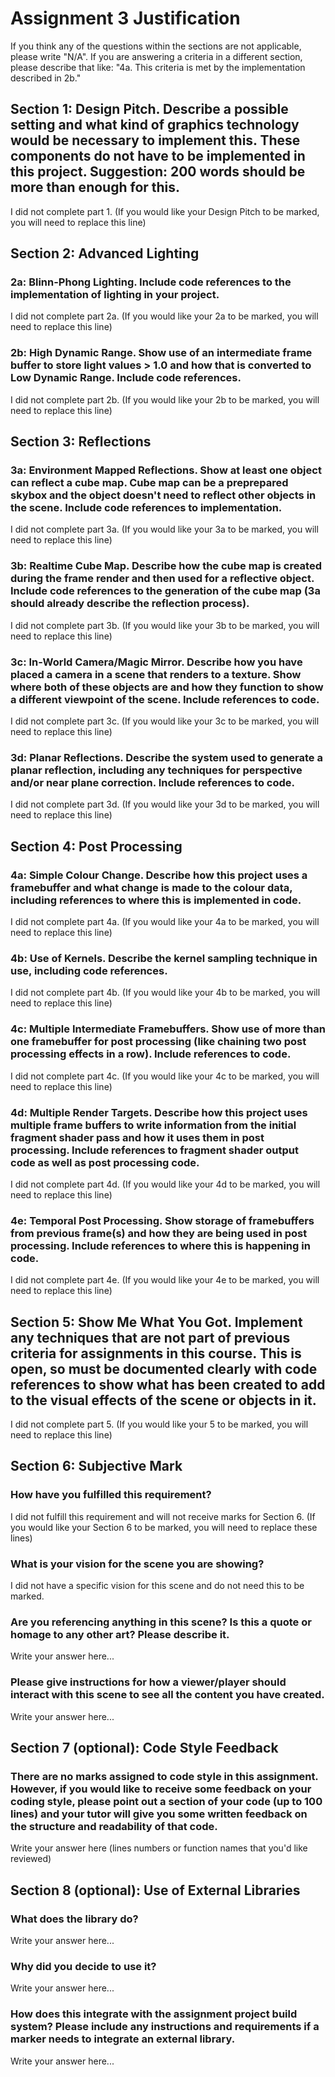 # Assignment 3 Justification

If you think any of the questions within the sections are not applicable, please write "N/A".
If you are answering a criteria in a different section, please describe that like: "4a. This criteria is met by the implementation described in 2b."

## Section 1: Design Pitch. Describe a possible setting and what kind of graphics technology would be necessary to implement this. These components do not have to be implemented in this project. Suggestion: 200 words should be more than enough for this.

I did not complete part 1. (If you would like your Design Pitch to be marked, you will need to replace this line)

## Section 2: Advanced Lighting

### 2a: Blinn-Phong Lighting. Include code references to the implementation of lighting in your project.

I did not complete part 2a. (If you would like your 2a to be marked, you will need to replace this line)

### 2b: High Dynamic Range. Show use of an intermediate frame buffer to store light values > 1.0 and how that is converted to Low Dynamic Range. Include code references.

I did not complete part 2b. (If you would like your 2b to be marked, you will need to replace this line)

## Section 3: Reflections

### 3a: Environment Mapped Reflections. Show at least one object can reflect a cube map. Cube map can be a preprepared skybox and the object doesn't need to reflect other objects in the scene. Include code references to implementation.

I did not complete part 3a. (If you would like your 3a to be marked, you will need to replace this line)

### 3b: Realtime Cube Map. Describe how the cube map is created during the frame render and then used for a reflective object. Include code references to the generation of the cube map (3a should already describe the reflection process).

I did not complete part 3b. (If you would like your 3b to be marked, you will need to replace this line)

### 3c: In-World Camera/Magic Mirror. Describe how you have placed a camera in a scene that renders to a texture. Show where both of these objects are and how they function to show a different viewpoint of the scene. Include references to code.

I did not complete part 3c. (If you would like your 3c to be marked, you will need to replace this line)

### 3d: Planar Reflections. Describe the system used to generate a planar reflection, including any techniques for perspective and/or near plane correction. Include references to code.

I did not complete part 3d. (If you would like your 3d to be marked, you will need to replace this line)

## Section 4: Post Processing

### 4a: Simple Colour Change. Describe how this project uses a framebuffer and what change is made to the colour data, including references to where this is implemented in code.

I did not complete part 4a. (If you would like your 4a to be marked, you will need to replace this line)

### 4b: Use of Kernels. Describe the kernel sampling technique in use, including code references.

I did not complete part 4b. (If you would like your 4b to be marked, you will need to replace this line)

### 4c: Multiple Intermediate Framebuffers. Show use of more than one framebuffer for post processing (like chaining two post processing effects in a row). Include references to code.

I did not complete part 4c. (If you would like your 4c to be marked, you will need to replace this line)

### 4d: Multiple Render Targets. Describe how this project uses multiple frame buffers to write information from the initial fragment shader pass and how it uses them in post processing. Include references to fragment shader output code as well as post processing code.

I did not complete part 4d. (If you would like your 4d to be marked, you will need to replace this line)

### 4e: Temporal Post Processing. Show storage of framebuffers from previous frame(s) and how they are being used in post processing. Include references to where this is happening in code.

I did not complete part 4e. (If you would like your 4e to be marked, you will need to replace this line)

## Section 5: Show Me What You Got. Implement any techniques that are not part of previous criteria for assignments in this course. This is open, so must be documented clearly with code references to show what has been created to add to the visual effects of the scene or objects in it. 

I did not complete part 5. (If you would like your 5 to be marked, you will need to replace this line)

## Section 6: Subjective Mark

### How have you fulfilled this requirement?

I did not fulfill this requirement and will not receive marks for Section 6. 
(If you would like your Section 6 to be marked, you will need to replace these lines)

### What is your vision for the scene you are showing?

I did not have a specific vision for this scene and do not need this to be marked.

### Are you referencing anything in this scene? Is this a quote or homage to any other art? Please describe it.

Write your answer here...

### Please give instructions for how a viewer/player should interact with this scene to see all the content you have created.

Write your answer here...

## Section 7 (optional): Code Style Feedback

### There are no marks assigned to code style in this assignment. However, if you would like to receive some feedback on your coding style, please point out a section of your code (up to 100 lines) and your tutor will give you some written feedback on the structure and readability of that code.

Write your answer here (lines numbers or function names that you'd like reviewed)

## Section 8 (optional): Use of External Libraries

### What does the library do?

Write your answer here...

### Why did you decide to use it?

Write your answer here...

### How does this integrate with the assignment project build system? Please include any instructions and requirements if a marker needs to integrate an external library.

Write your answer here...
